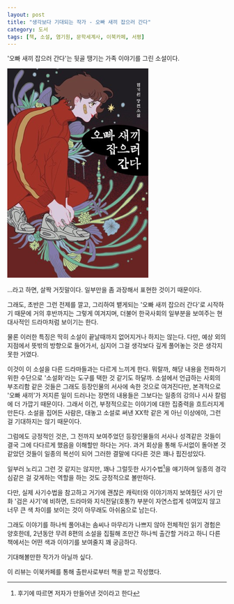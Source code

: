 ```yaml
---
layout: post
title: "생각보다 기대되는 작가 - 오빠 새끼 잡으러 간다"
category: 도서
tags: [책, 소설, 염기원, 문학세계사, 이북카페, 서평]
---
```


'오빠 새끼 잡으러 간다'는
뒷골 땡기는 가족 이야기를 그린 소설이다.

![표지](/images/im-going-to-catch-my-brother-book-h480.jpg)

...라고 하면, 살짝 거짓말이다.
일부만을 좀 과장해서 표현한 것이기 때문이다.

그래도, 초반은 그런 전제를 깔고,
그리하여 뱉게되는 '오빠 새끼 잡으러 간다'로 시작하기 때문에
거의 후반까지는 그렇게 여겨지며,
더불어 한국사회의 일부분을 보여주는 현대사적인 드라마처럼 보이기는 한다.

물론 이러한 특징은 딱히 소설이 끝날때까지 없어지거나 하지는 않는다.
다만, 예상 외의 지점에서 뜻밖의 방향으로 들어가서,
심지어 그걸 생각보다 깊게 풀어놓는 것은 생각지 못한 거였다.

이것이 이 소설을 다른 드라마들과는 다르게 느끼게 한다.
뭐랄까, 해당 내용을 전파하기 위한 수단으로 '소설화'라는 도구를 택한 것 같기도 하달까.
소설에서 언급하는 사회의 부조리함 같은 것들은
그래도 등장인물의 서사에 속한 것으로 여겨진다만,
본격적으로 '오빠 새끼'가 저지른 일이 드러나는 장면의 내용들은
그보다는 일종의 강의나 시사 칼럼에 더 가깝기 때문이다.
그래서 이건, 부정적으로는 이야기에 대한 집중력을 흐트러지게 만든다.
소설을 집어든 사람은, 대놓고 소설로 써낸 XX학 같은 게 아닌 이상에야, 그런 걸 기대하지는 않기 때문이다.

그럼에도 긍정적인 것은,
그 전까지 보여주었던 등장인물들의 서사나 성격같은 것들이
결국 그에 다다르게 했음을 이해할만 하다는 거다.
과거 회상을 통해 두서없이 돌아본 것 같았던 것들이 일종의 복선이 되어
그러한 결말에 다다른 것은 꽤나 핍진성있다.

일부러 노리고 그런 것 같지는 않지만,
꽤나 그럴듯한 사기수법[^1]을 얘기하며 일종의 경각심같은 걸 갖게하는 역할을 하는 것도 긍정적으로 볼만하다.

[^1]: 후기에 따르면 저자가 만들어낸 것이라고 한다

다만, 실제 사기수법을 참고하고 거기에 괜찮은 캐릭터와 이야기까지 보여줬던 사기 만화 '검은 사기'에 비하면,
드라마와 지식전달(호통?) 부분이 자연스럽게 섞여있지 않고
너무 큰 색 차이를 보이는 것이 아무래도 아쉬움으로 남는다.

그래도 이야기를 하나씩 풀어내는 솜씨나
마무리가 나쁘지 않아 전체적인 읽기 경험은 양호한데,
2년동안 무려 8편의 소설을 집필해 조만간 하나씩 출간할 거라고 하니
다른 책에서는 어떤 색과 이야기를 보여줄지 꽤 궁금하다.

기대해볼만한 작가가 아닐까 싶다.



<div class="im im-info">
이 리뷰는 이북카페를 통해 출판사로부터 책을 받고 작성했다.
</div>
